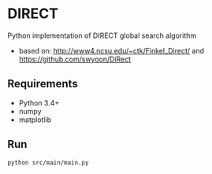 # DIRECT
Python implementation of DIRECT global search algorithm
- based on: http://www4.ncsu.edu/~ctk/Finkel_Direct/ and https://github.com/swyoon/DiRect

## Requirements
- Python 3.4+
- numpy
- matplotlib

## Run
```Shell
python src/main/main.py
```
